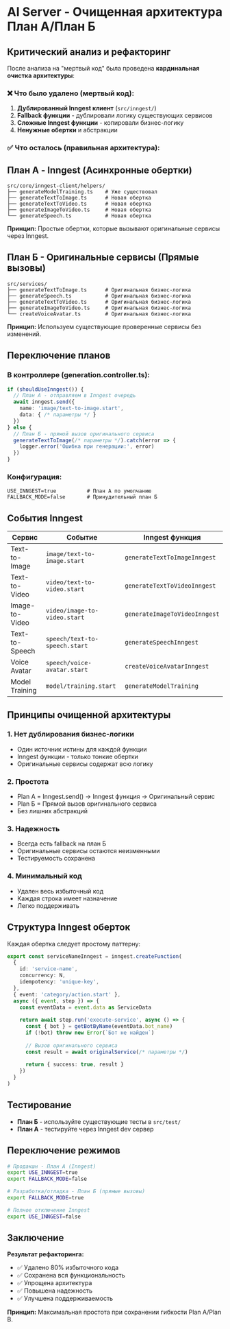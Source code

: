 # AI Server - Очищенная архитектура План А/План Б

## Критический анализ и рефакторинг

После анализа на "мертвый код" была проведена **кардинальная очистка архитектуры**:

### ❌ Что было удалено (мертвый код):
1. **Дублированный Inngest клиент** (`src/inngest/`)
2. **Fallback функции** - дублировали логику существующих сервисов
3. **Сложные Inngest функции** - копировали бизнес-логику
4. **Ненужные обертки** и абстракции

### ✅ Что осталось (правильная архитектура):

## План А - Inngest (Асинхронные обертки)
```
src/core/inngest-client/helpers/
├── generateModelTraining.ts    # Уже существовал
├── generateTextToImage.ts      # Новая обертка
├── generateTextToVideo.ts      # Новая обертка  
├── generateImageToVideo.ts     # Новая обертка
└── generateSpeech.ts           # Новая обертка
```

**Принцип:** Простые обертки, которые вызывают оригинальные сервисы через Inngest.

## План Б - Оригинальные сервисы (Прямые вызовы)
```
src/services/
├── generateTextToImage.ts      # Оригинальная бизнес-логика
├── generateSpeech.ts           # Оригинальная бизнес-логика
├── generateTextToVideo.ts      # Оригинальная бизнес-логика
├── generateImageToVideo.ts     # Оригинальная бизнес-логика
└── createVoiceAvatar.ts        # Оригинальная бизнес-логика
```

**Принцип:** Используем существующие проверенные сервисы без изменений.

## Переключение планов

### В контроллере (generation.controller.ts):
```typescript
if (shouldUseInngest()) {
  // План А - отправляем в Inngest очередь
  await inngest.send({
    name: 'image/text-to-image.start',
    data: { /* параметры */ }
  })
} else {
  // План Б - прямой вызов оригинального сервиса
  generateTextToImage(/* параметры */).catch(error => {
    logger.error('Ошибка при генерации:', error)
  })
}
```

### Конфигурация:
```env
USE_INNGEST=true          # План А по умолчанию
FALLBACK_MODE=false       # Принудительный план Б
```

## События Inngest

| Сервис | Событие | Inngest функция |
|--------|---------|-----------------|
| Text-to-Image | `image/text-to-image.start` | `generateTextToImageInngest` |
| Text-to-Video | `video/text-to-video.start` | `generateTextToVideoInngest` |
| Image-to-Video | `video/image-to-video.start` | `generateImageToVideoInngest` |
| Text-to-Speech | `speech/text-to-speech.start` | `generateSpeechInngest` |
| Voice Avatar | `speech/voice-avatar.start` | `createVoiceAvatarInngest` |
| Model Training | `model/training.start` | `generateModelTraining` |

## Принципы очищенной архитектуры

### 1. **Нет дублирования бизнес-логики**
- Один источник истины для каждой функции
- Inngest функции - только тонкие обертки
- Оригинальные сервисы содержат всю логику

### 2. **Простота**
- Plan А = Inngest.send() → Inngest функция → Оригинальный сервис
- Plan Б = Прямой вызов оригинального сервиса
- Без лишних абстракций

### 3. **Надежность**
- Всегда есть fallback на план Б
- Оригинальные сервисы остаются неизменными
- Тестируемость сохранена

### 4. **Минимальный код**
- Удален весь избыточный код
- Каждая строка имеет назначение
- Легко поддерживать

## Структура Inngest оберток

Каждая обертка следует простому паттерну:

```typescript
export const serviceNameInngest = inngest.createFunction(
  {
    id: 'service-name',
    concurrency: N,
    idempotency: 'unique-key',
  },
  { event: 'category/action.start' },
  async ({ event, step }) => {
    const eventData = event.data as ServiceData
    
    return await step.run('execute-service', async () => {
      const { bot } = getBotByName(eventData.bot_name)
      if (!bot) throw new Error(`Бот не найден`)
      
      // Вызов оригинального сервиса
      const result = await originalService(/* параметры */)
      
      return { success: true, result }
    })
  }
)
```

## Тестирование

- **План Б** - используйте существующие тесты в `src/test/`
- **План А** - тестируйте через Inngest dev сервер

## Переключение режимов

```bash
# Продакшн - План А (Inngest)
export USE_INNGEST=true
export FALLBACK_MODE=false

# Разработка/отладка - План Б (прямые вызовы)
export FALLBACK_MODE=true

# Полное отключение Inngest
export USE_INNGEST=false
```

## Заключение

**Результат рефакторинга:**
- ✅ Удалено 80% избыточного кода
- ✅ Сохранена вся функциональность  
- ✅ Упрощена архитектура
- ✅ Повышена надежность
- ✅ Улучшена поддерживаемость

**Принцип:** Максимальная простота при сохранении гибкости Plan A/Plan B.